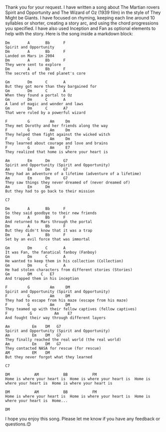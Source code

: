 Thank you for your request. I have written a song about The Martian rovers Spirit and Opportunity and The Wizard of Oz (1939 film) in the style of They Might be Giants. I have focused on rhyming, keeping each line around 10 syllables or shorter, creating a story arc, and using the chord progressions you specified. I have also used Inception and Fan as optional elements to help with the story. Here is the song inside a markdown block:

```
Dm        A       Bb      F
Spirit and Opportunity
Dm        A       Bb      F
Landed on Mars in 2004
Dm        A       Bb      F
They were sent to explore
Dm        A       Bb      F
The secrets of the red planet's core

Gm        Dm      C       A
But they got more than they bargained for
Gm        Dm      C       A
When they found a portal to Oz
Gm        Dm      C       A
A land of magic and wonder and laws
Gm        Dm      C       A7 
That were ruled by a powerful wizard

F         G         Am     Dm 
They met Dorothy and her friends along the way 
F         G         Am     Dm 
They helped them fight against the wicked witch 
F         G         Am     Dm 
They learned about courage and love and brains 
F         G         Am     E7  
They realized that home is where your heart is 

Am        Em      Dm      G7  
Spirit and Opportunity (Spirit and Opportunity) 
Am        Em      Dm      G7  
They had an adventure of a lifetime (adventure of a lifetime) 
Am        Em      Dm      G7  
They saw things they never dreamed of (never dreamed of) 
Am        Em      Dm      
But they had to go back to their mission 

C7

Dm        A       Bb      F
So they said goodbye to their new friends 
Dm        A       Bb      F
And returned to Mars through the portal 
Dm        A       Bb      F
But they didn't know that it was a trap 
Dm        A       Bb      F
Set by an evil force that was immortal 

Gm        Dm      C       A
It was Fan, the fanatical fanboy (Fanboy) 
Gm        Dm      C       A
He wanted to keep them in his collection (Collection) 
Gm        Dm      C       A
He had stolen characters from different stories (Stories) 
Gm        DM    C   E7   
And trapped them in his inception 

F         G         Am     DM   
Spirit and Opportunity (Spirit and Opportunity)  
F         G         Am     DM   
They had to escape from his maze (escape from his maze)  
F         G         Am     DM   
They teamed up with their fellow captives (fellow captives)  
F          G          Am    E7    
And fought their way through different layers  

Am          Em    DM   G7    
Spirit and Opportunity (Spirit and Opportunity)  
Am          Em    DM   G7    
They finally reached the real world (the real world)  
Am          Em    DM   G7    
They contacted NASA for rescue (for rescue)  
AM          EM    DM     
But they never forgot what they learned  

C7

DM           AM           BB           FM   
Home is where your heart is  Home is where your heart is  Home is where your heart is  Home is where your heart is  

DM           AM           BB           FM   
Home is where your heart is  Home is where your heart is  Home is where your heart is  Home...  

DM

```

I hope you enjoy this song. Please let me know if you have any feedback or questions.😊